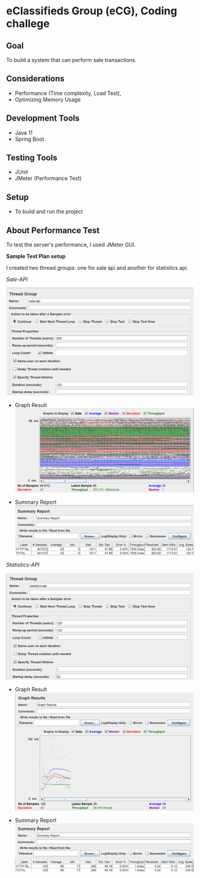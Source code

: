 # eClassifieds Group (eCG), Coding challege

## Goal
To build a system that can perform sale transactions.

## Considerations
- Performance (Time complexity, Load Test),
- Optimizing Memory Usage

## Development Tools
- Java 11
- Spring Boot

## Testing Tools
- JUnit
- JMeter (Performance Test)


## Setup

- To build and run the project
## About Performance Test
To test the server's performance, I used JMeter GUI.

**Sample Test Plan setup**

I created two thread groups: one for sale api and another for statistics api. 

*Sale-API*

![alt text](./docs/2.png "sale-test-plan")

- Graph Result
![alt text](./docs/1.png "sale-graph-result")

- Summary Report
![alt text](./docs/3.png "sale-summary-report")

*Statistics-API*

![alt text](./docs/4.png "statistics-test-plan")

- Graph Result
  ![alt text](./docs/5.png "statistics-graph-result")

- Summary Report
  ![alt text](./docs/6.png "statistics-summary-report")

